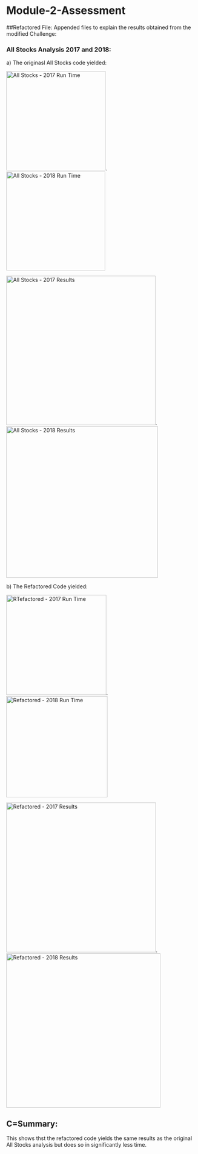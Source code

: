# Module-2-Assessment
##Refactored File: Appended files to explain the results obtained from the modified Challenge:

### All Stocks Analysis 2017 and 2018:

a) The originasl All Stocks code yielded:

<img width="262" alt="All Stocks - 2017 Run Time" src="https://user-images.githubusercontent.com/99691015/156260199-bcc2d373-4c24-4eb4-adeb-a8aa5b408745.png">.  <img width="261" alt="All Stocks - 2018 Run Time" src="https://user-images.githubusercontent.com/99691015/156260223-ba6a17cc-e937-4664-b43d-6982dbd7ac31.png">


<img width="394" alt="All Stocks - 2017 Results" src="https://user-images.githubusercontent.com/99691015/156260321-67a57742-0d2e-4480-bfa7-37a59fd716e1.png">. <img width="400" alt="All Stocks - 2018 Results" src="https://user-images.githubusercontent.com/99691015/156260331-6185a1cd-07e5-41c5-8019-d95b1fbb54d9.png">


b) The Refactored Code yielded:

<img width="264" alt="RTefactored - 2017 Run Time" src="https://user-images.githubusercontent.com/99691015/156260474-b47e89a8-001c-4331-9894-6cfdc2b1a600.png">.  <img width="267" alt="Refactored - 2018 Run Time" src="https://user-images.githubusercontent.com/99691015/156260492-b27181a8-3920-48e6-a8b2-e55381b4be8e.png">


<img width="395" alt="Refactored - 2017 Results" src="https://user-images.githubusercontent.com/99691015/156260532-1e25b7f0-d5b3-42a9-a34d-c10d68f4a1df.png">. <img width="407" alt="Refactored - 2018 Results" src="https://user-images.githubusercontent.com/99691015/156260540-757ca6f7-dfb0-4317-94a5-f9df38d7182c.png">


## C=Summary:
This shows thst the refactored code yields the same results as the original All Stocks analysis but does so in significantly less time.
